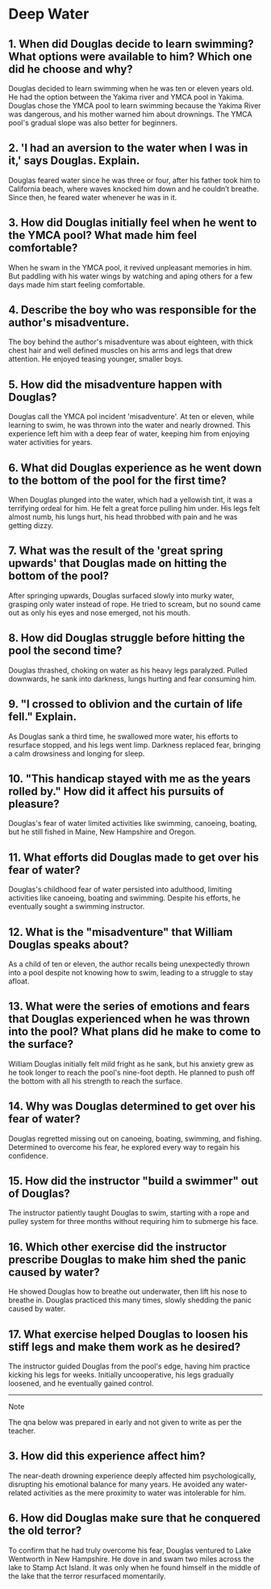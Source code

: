 # Deep Water 
## 1. When did Douglas decide to learn swimming? What options were available to him? Which one did he choose and why? 
Douglas decided to learn swimming when he was ten or eleven years old.  
He had the option between the Yakima river and YMCA pool in Yakima.  
Douglas chose the YMCA pool to learn swimming because the Yakima River was dangerous, and his mother warned him about drownings. The YMCA pool's gradual slope was also better for beginners. 

## 2. 'I had an aversion to the water when I was in it,' says Douglas. Explain. 
Douglas feared water since he was three or four, after his father took him to California beach, where waves knocked him down and he couldn’t breathe. Since then, he feared water whenever he was in it.

## 3. How did Douglas initially feel when he went to the YMCA pool? What made him feel comfortable? 
When he swam in the YMCA pool, it revived unpleasant memories in him. But paddling with his water wings by watching and aping others for a few days made him start feeling comfortable. 

## 4. Describe the boy who was responsible for the author's misadventure.
The boy behind the author's misadventure was about eighteen, with thick chest hair and well defined muscles on his arms and legs that drew attention. He enjoyed teasing younger, smaller boys.

## 5. How did the misadventure happen with Douglas? 
Douglas call the YMCA pol incident 'misadventure'. At ten or eleven, while learning to swim, he was thrown into the water and nearly drowned. This experience left him with a deep fear of water, keeping him from enjoying water activities for years. 

## 6. What did Douglas experience as he went down to the bottom of the pool for the first time?
When Douglas plunged into the water, which had a yellowish tint, it was a terrifying ordeal for him. He felt a great force pulling him under. His legs felt almost numb, his lungs hurt, his head throbbed with pain and he was getting dizzy. 

## 7. What was the result of the 'great spring upwards' that Douglas made on hitting the bottom of the pool? 
After springing upwards, Douglas surfaced slowly into murky water, grasping only water instead of rope. He tried to scream, but no sound came out as only his eyes and nose emerged, not his mouth. 

## 8. How did Douglas struggle before hitting the pool the second time? 
Douglas thrashed, choking on water as his heavy legs paralyzed. Pulled downwards, he sank into darkness, lungs hurting and fear consuming him. 

## 9. "I crossed to oblivion and the curtain of life fell." Explain.
As Douglas sank a third time, he swallowed more water, his efforts to resurface stopped, and his legs went limp. Darkness replaced fear, bringing a calm drowsiness and longing for sleep.

## 10. "This handicap stayed with me as the years rolled by." How did it affect his pursuits of pleasure? 
Douglas's fear of water limited activities like swimming, canoeing, boating, but he still fished in Maine, New Hampshire and Oregon.

## 11. What efforts did Douglas made to get over his fear of water? 
Douglas's childhood fear of water persisted into adulthood, limiting activities like canoeing, boating and swimming. Despite his efforts, he eventually sought a swimming instructor. 

## 12. What is the "misadventure" that William Douglas speaks about? 
As a child of ten or eleven, the author recalls being unexpectedly thrown into a pool despite not knowing how to swim, leading to a struggle to stay afloat.

## 13. What were the series of emotions and fears that Douglas experienced when he was thrown into the pool? What plans did he make to come to the surface? 
William Douglas initially felt mild fright as he sank, but his anxiety grew as he took longer to reach the pool's nine-foot depth. He planned to push off the bottom with all his strength to reach the surface.

## 14. Why was Douglas determined to get over his fear of water? 
Douglas regretted missing out on canoeing, boating, swimming, and fishing. Determined to overcome his fear, he explored every way to regain his confidence.

## 15. How did the instructor "build a swimmer" out of Douglas? 
The instructor patiently taught Douglas to swim, starting with a rope and pulley system for three months without requiring him to submerge his face.

## 16. Which other exercise did the instructor prescribe Douglas to make him shed the panic caused by water? 
He showed Douglas how to breathe out underwater, then lift his nose to breathe in. Douglas practiced this many times, slowly shedding the panic caused by water.

## 17. What exercise helped Douglas to loosen his stiff legs and make them work as he desired?
The instructor guided Douglas from the pool's edge, having him practice kicking his legs for weeks. Initially uncooperative, his legs gradually loosened, and he eventually gained control.

----------

> [!NOTE]
> The qna below was prepared in early and not given to write as per the teacher. 

## 3. How did this experience affect him? 

The near-death drowning experience deeply affected him psychologically, disrupting his emotional balance for many years. He avoided any water-related activities as the mere proximity to water was intolerable for him.

## 6. How did Douglas make sure that he conquered the old terror?

To confirm that he had truly overcome his fear, Douglas ventured to Lake Wentworth in New Hampshire. He dove in and swam two miles across the lake to Stamp Act Island. It was only when he found himself in the middle of the lake that the terror resurfaced momentarily.
